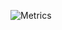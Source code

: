 ![Metrics](https://metrics.lecoq.io/Riduidel?template=classic&isocalendar=1&languages=1&reactions=1&projects=1&achievements=1&notable=1&introduction=1&stackoverflow=1&tweets=1&posts=1&rss=1&base.indepth=false&isocalendar.duration=half-year&languages.limit=8&languages.threshold=0%25&languages.other=false&languages.colors=github&languages.sections=most-used&languages.indepth=false&languages.analysis.timeout=15&languages.categories=markup%2C%20programming&languages.recent.categories=markup%2C%20programming&languages.recent.load=300&languages.recent.days=14&reactions.limit=200&reactions.limit.issues=100&reactions.limit.discussions=100&reactions.limit.discussions.comments=100&reactions.days=0&reactions.display=absolute&projects.limit=4&projects.descriptions=false&achievements.threshold=C&achievements.secrets=true&achievements.display=detailed&achievements.limit=0&notable.from=organization&notable.repositories=false&notable.indepth=false&notable.types=commit&introduction.title=true&stackoverflow.user=15619&stackoverflow.sections=answers-top%2C%20questions-recent&stackoverflow.limit=2&stackoverflow.lines=4&stackoverflow.lines.snippet=2&tweets.attachments=false&tweets.limit=2&tweets.user=Riduidel&posts.descriptions=false&posts.covers=false&posts.limit=4&posts.user=.user.login&rss.limit=4&config.timezone=Europe%2FParis)